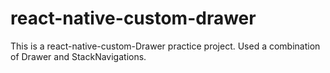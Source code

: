 # react-native-custom-drawer

This is a react-native-custom-Drawer practice project. Used a combination of Drawer and StackNavigations. 
